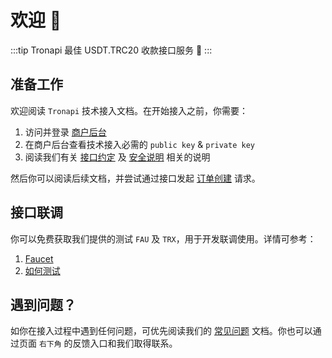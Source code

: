 # 欢迎 :clap:

:::tip Tronapi
最佳 USDT.TRC20 收款接口服务 :rocket:
:::

## 准备工作

欢迎阅读 `Tronapi` 技术接入文档。在开始接入之前，你需要：

1. 访问并登录 [商户后台](https://pro.tronapi.com)
2. 在商户后台查看技术接入必需的 `public key` & `private key`
3. 阅读我们有关 [接口约定](/api/intro/convention) 及 [安全说明](/api/intro/safety) 相关的说明

然后你可以阅读后续文档，并尝试通过接口发起 [订单创建](/api/transaction/create) 请求。

## 接口联调

你可以免费获取我们提供的测试 `FAU` 及 `TRX`，用于开发联调使用。详情可参考：

1. [Faucet](/api/intro/faucet) 
2. [如何测试](/api/intro/test)

## 遇到问题？

如你在接入过程中遇到任何问题，可优先阅读我们的 [常见问题](/faq/index) 文档。你也可以通过页面 `右下角` 的反馈入口和我们取得联系。

